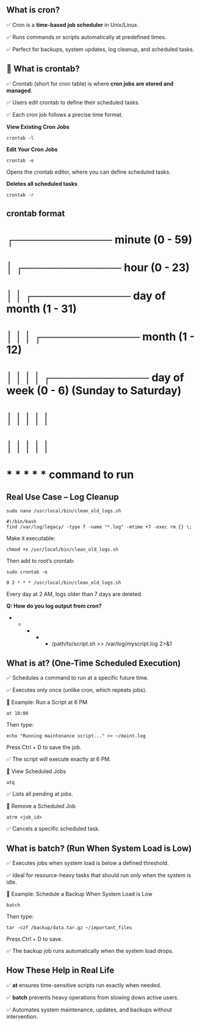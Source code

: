 ## What is cron?

✅ Cron is a **time-based job scheduler** in Unix/Linux.

✅ Runs commands or scripts automatically at predefined times.

✅ Perfect for backups, system updates, log cleanup, and scheduled tasks.

## 🔹 What is crontab?

✅ Crontab (short for cron table) is where **cron jobs are stored and managed**.

✅ Users edit crontab to define their scheduled tasks.

✅ Each cron job follows a precise time format.

**View Existing Cron Jobs**
```
crontab -l
```

**Edit Your Cron Jobs**

```
crontab -e
```

Opens the crontab editor, where you can define scheduled tasks.

**Deletes all scheduled tasks**

```
crontab -r
```

## crontab format
 
# ┌───────────── minute (0 - 59)
# │ ┌───────────── hour (0 - 23)
# │ │ ┌───────────── day of month (1 - 31)
# │ │ │ ┌───────────── month (1 - 12)
# │ │ │ │ ┌───────────── day of week (0 - 6) (Sunday to Saturday)
# │ │ │ │ │
# │ │ │ │ │
# * * * * *  command to run


## Real Use Case – Log Cleanup
```
sudo nano /usr/local/bin/clean_old_logs.sh
```

```
#!/bin/bash
find /var/log/legacy/ -type f -name "*.log" -mtime +7 -exec rm {} \;
```

Make it executable:
```
chmod +x /usr/local/bin/clean_old_logs.sh
```

Then add to root’s crontab:
```
sudo crontab -e
```
```
0 2 * * * /usr/local/bin/clean_old_logs.sh
```

Every day at 2 AM, logs older than 7 days are deleted.

**Q: How do you log output from cron?**

* * * * * /path/to/script.sh >> /var/log/myscript.log 2>&1
       

## What is at? (One-Time Scheduled Execution)

✅ Schedules a command to run at a specific future time.

✅ Executes only once (unlike cron, which repeats jobs).

🔹 Example: Run a Script at 6 PM
```
at 18:00
```

Then type:
```
echo "Running maintenance script..." >> ~/maint.log
```
Press Ctrl + D to save the job.

✅ The script will execute exactly at 6 PM.

🔹 View Scheduled Jobs
```
atq
```
✅ Lists all pending at jobs.

🔹 Remove a Scheduled Job
```
atrm <job_id>
```
✅ Cancels a specific scheduled task.

 ## What is batch? (Run When System Load is Low)
 
✅ Executes jobs when system load is below a defined threshold.

✅ Ideal for resource-heavy tasks that should run only when the system is idle.

🔹 Example: Schedule a Backup When System Load is Low
```
batch
```

Then type:
```
tar -czf /backup/data.tar.gz ~/important_files
```
Press Ctrl + D to save.

✅ The backup job runs automatically when the system load drops.

## How These Help in Real Life
✅ **at** ensures time-sensitive scripts run exactly when needed.

✅ **batch** prevents heavy operations from slowing down active users.

✅ Automates system maintenance, updates, and backups without intervention.
